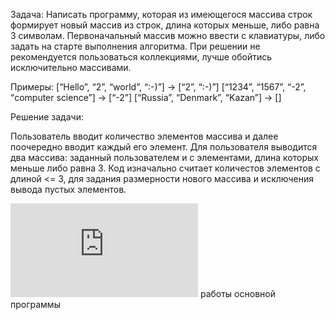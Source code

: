 Задача: Написать программу, которая из имеющегося массива строк формирует новый массив из строк, длина которых меньше, либо равна 3 символам. Первоначальный массив можно ввести с клавиатуры, либо задать на старте выполнения алгоритма. При решении не рекомендуется пользоваться коллекциями, лучше обойтись исключительно массивами.

Примеры:
[“Hello”, “2”, “world”, “:-)”] → [“2”, “:-)”]
[“1234”, “1567”, “-2”, “computer science”] → [“-2”]
[“Russia”, “Denmark”, “Kazan”] → []

Решение задачи:

Пользователь вводит количество элементов массива и далее поочередно вводит каждый его элемент. Для пользователя выводится два массива: заданный пользователем и с элементами, длина которых меньше либо равна 3.
Код изначально считает количестов элементов с длиной <= 3, для задания размерности нового массива и исключения вывода пустых элементов. 

![блок схема](https://viewer.diagrams.net/index.html?tags=%7B%7D&highlight=0000ff&edit=_blank&layers=1&nav=1#R7VpNb%2BIwEP01HLeKnS96XKDblbaVKvWwx5VJ3MTUiSNjCvTXr5045MMppBWUoFbiEMaTxH5v3szYMLKnyeaWoyy%2BZyGmI2iFm5E9G0EIHAhH6mOF28Li%2B25hiDgJtVNleCSvWBstbV2REC8bjoIxKkjWNAYsTXEgGjbEOVs33Z4Ybb41QxE2DI8Boqb1LwlFrK3Au64GfmMSxfrVY%2BgXAwkqnfVKljEK2bpmsm9G9pQzJoqrZDPFVIFX4lLc9%2BuN0d3EOE5FnxvuN8%2BBtxFRMAn%2FzOEr%2BLdagh96FS%2BIrvSC9WTFtkQAhxIQ%2FZVxEbOIpYjeVNYJZ6s0xOo1lvxW%2BdwxlkkjkMYFFmKr2UUrwaQpFgnVo%2BZS9OqWbMUDvGf%2BOpgE4hEWe%2FzGhZ9aS%2B0FGqhbzBIs%2BFY6cEyRIC9N8pGOoWjnV8EsLzTS70Dd7UDdo3L%2BkzmXV5HIMTEtLWZeMBdEhuodmmP6wJZEEJbKoTkTgiXyjtLhJyWRGhCKjzrwMiYz9bAYb1Ck7p1kmBO5SMwr60NpkoBNEA80jZ66v7i0ruA%2BFtU08GYv7nrUKbODzhbQ1uJZ17Tna1tck51nnYgq%2F8IF4vUUiDsogXgG6kvBR%2B6EjNyZKYxAwiuke%2B5pWabDoj7YYq%2FiRgG9jonAjxnKMV3LktaTh%2F4h7pZz0CEOukIcfmaIA2CgfVkxPu4Z42VPMZAgH3%2BwCrQtlTSuKE5VvEAPJSpyc0f5aNuM%2Bpgl89XycMR3l5BmFTiCKny%2FqQpouf1UAcDJZHHpvVGJzGFdDKs7KuddA15n%2BEn%2BOXMCb4eq7Z89gUMDsK3cM7WBkusTTTSQFnUg0VAdn6H2hIRhEcZYtnponj9KBXLGSCrydbgTVZPls2Tk6nYQFEmJPeMpo0x1kilL1VOeCKUt0xEIGdstQoCZO5wOPuyT8WH29yTHDU5zRvguT0%2FBl2HJtVqtvdOR4cFn0gRN2VxYgu%2Fb3JdPHEqCN9v77%2F1v5%2F53t1k42%2F4XmBvg71zWzmUucM6dy8ye6cJyWe9NnD%2BsXGbu4lK8vnrM92RF2%2BrODCrKvCORQpRiyiKOklZqysO5PHOGrdTUuPGhGujsf5sdcpXBAGykMPtIOey61Y55HYW%2Bqx%2FzTyYO58LFsfvl42Chtwcljl3wfB9xyPD2mrpw%2FI6i8blHHPDST7fLeD8sDG9YwrB7CKOqI4u84ZntOwNfHON05ExK8OC5T1Bgnx1Jxcd7SvqHq3aNlyeyweVv42%2Fz9FaZPxJr7R8uBsCa2Xt9qXMvp0mIOzYLypHOveTX6o8K%2BVjt7x72zX8%3D) работы основной программы 